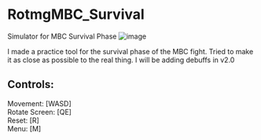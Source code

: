 # RotmgMBC_Survival
Simulator for MBC Survival Phase
![image](https://github.com/PermeableMaple1/RotmgMBC_Survival/assets/123516926/cf210156-e74a-45ff-81e9-5e3b5620df11)

I made a practice tool for the survival phase of the MBC fight. Tried to make it as close as possible to the real thing. I will be adding debuffs in v2.0

## Controls:
Movement: [WASD]  
Rotate Screen: [QE]  
Reset: [R]  
Menu: [M]  
